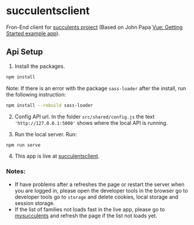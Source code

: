 # succulentsclient
Fron-End client for [succulents project](https://github.com/marlonxteban/succulents) (Based on John Papa [Vue: Getting Started example app](https://github.com/johnpapa/vue-getting-started)).

## Api Setup
1. Install the packages.
``` bash
npm install
```
Note: If there is an error with the package `sass-loader` after the install, run the following instruction:
``` bash
npm install --rebuild sass-loader
```

2. Config API url.
In the folder `src/shared/config.js` the text `'http://127.0.0.1:5000'` shows where the local API is running.

3. Run the local server.
Run:
``` bash
npm run serve
```

4. This app is live at [succulentsclient](https://succulentsclient.herokuapp.com/).

### Notes:
- If have problems after a refreshes the page or restart the server when you are logged in, please open the developer tools in the browser go to developer tools go to `storage` and delete cookies, local storage and session storage.
- If the list of families not loads fast in the live app, please go to [mysucculents](https://mysucculents.herokuapp.com/) and refresh the page if the list not loads yet.